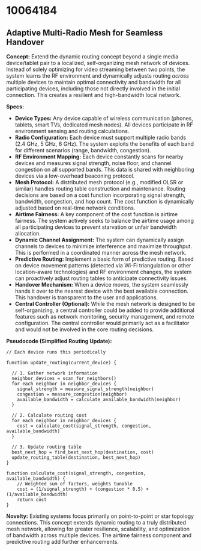# 10064184

## Adaptive Multi-Radio Mesh for Seamless Handover

**Concept:** Extend the dynamic routing concept beyond a single media device/tablet pair to a localized, self-organizing mesh network of devices. Instead of solely optimizing for video streaming between two points, the system learns the RF environment and dynamically adjusts routing *across* multiple devices to maintain optimal connectivity and bandwidth for all participating devices, including those not directly involved in the initial connection.  This creates a resilient and high-bandwidth local network.

**Specs:**

*   **Device Types:** Any device capable of wireless communication (phones, tablets, smart TVs, dedicated mesh nodes). All devices participate in RF environment sensing and routing calculations.
*   **Radio Configuration:** Each device must support multiple radio bands (2.4 GHz, 5 GHz, 6 GHz).  The system exploits the benefits of each band for different scenarios (range, bandwidth, congestion).
*   **RF Environment Mapping:** Each device constantly scans for nearby devices and measures signal strength, noise floor, and channel congestion on all supported bands.  This data is shared with neighboring devices via a low-overhead beaconing protocol.
*   **Mesh Protocol:**  A distributed mesh protocol (e.g., modified OLSR or similar) handles routing table construction and maintenance.  Routing decisions are based on a cost function incorporating signal strength, bandwidth, congestion, and hop count.  The cost function is dynamically adjusted based on real-time network conditions.
*   **Airtime Fairness:** A key component of the cost function is airtime fairness. The system actively seeks to balance the airtime usage among all participating devices to prevent starvation or unfair bandwidth allocation.
*   **Dynamic Channel Assignment:** The system can dynamically assign channels to devices to minimize interference and maximize throughput. This is performed in a coordinated manner across the mesh network.
*   **Predictive Routing:** Implement a basic form of predictive routing.  Based on device movement patterns (detected via Wi-Fi triangulation or other location-aware technologies) and RF environment changes, the system can proactively adjust routing tables to anticipate connectivity issues.
*   **Handover Mechanism:** When a device moves, the system seamlessly hands it over to the nearest device with the best available connection. This handover is transparent to the user and applications.
*   **Central Controller (Optional):** While the mesh network is designed to be self-organizing, a central controller could be added to provide additional features such as network monitoring, security management, and remote configuration. The central controller would primarily act as a facilitator and would not be involved in the core routing decisions.

**Pseudocode (Simplified Routing Update):**

```
// Each device runs this periodically

function update_routing(current_device) {

  // 1. Gather network information
  neighbor_devices = scan_for_neighbors()
  for each neighbor in neighbor_devices {
    signal_strength = measure_signal_strength(neighbor)
    congestion = measure_congestion(neighbor)
    available_bandwidth = calculate_available_bandwidth(neighbor)
  }

  // 2. Calculate routing cost
  for each neighbor in neighbor_devices {
    cost = calculate_cost(signal_strength, congestion, available_bandwidth)
  }

  // 3. Update routing table
  best_next_hop = find_best_next_hop(destination, cost)
  update_routing_table(destination, best_next_hop)
}

function calculate_cost(signal_strength, congestion, available_bandwidth) {
    // Weighted sum of factors, weights tunable
    cost = (1/signal_strength) + (congestion * 0.5) + (1/available_bandwidth)
    return cost
}
```

**Novelty:** Existing systems focus primarily on point-to-point or star topology connections. This concept extends dynamic routing to a truly distributed mesh network, allowing for greater resilience, scalability, and optimization of bandwidth across multiple devices. The airtime fairness component and predictive routing add further enhancements.